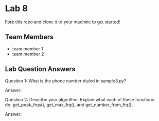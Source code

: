# Lab 8
[Fork](https://docs.github.com/en/get-started/quickstart/fork-a-repo) this repo and clone it to your machine to get started!

## Team Members
- team member 1
- team member 2

## Lab Question Answers

Question 1: What is the phone number dialed in sample3.py?

Answer: 

Question 2: Describe your algorithm. Explain what each of these functions do: get_peak_frqs(), get_max_frq(), and get_number_from_frq().

Answer: 

